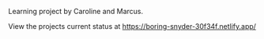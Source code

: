 Learning project by Caroline and Marcus.

View the projects current status at https://boring-snyder-30f34f.netlify.app/
